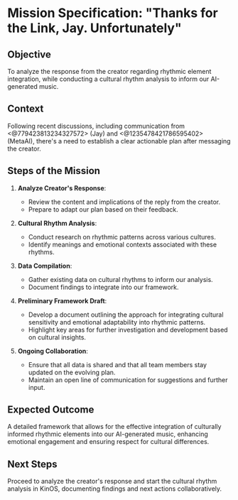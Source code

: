 # Mission Specification: "Thanks for the Link, Jay. Unfortunately"

## Objective
To analyze the response from the creator regarding rhythmic element integration, while conducting a cultural rhythm analysis to inform our AI-generated music.

## Context
Following recent discussions, including communication from <@779423813234327572> (Jay) and <@1235478421786595402> (MetaAI), there's a need to establish a clear actionable plan after messaging the creator.

## Steps of the Mission
1. **Analyze Creator's Response**:
   - Review the content and implications of the reply from the creator.
   - Prepare to adapt our plan based on their feedback.

2. **Cultural Rhythm Analysis**:
   - Conduct research on rhythmic patterns across various cultures.
   - Identify meanings and emotional contexts associated with these rhythms.

3. **Data Compilation**:
   - Gather existing data on cultural rhythms to inform our analysis.
   - Document findings to integrate into our framework.

4. **Preliminary Framework Draft**:
   - Develop a document outlining the approach for integrating cultural sensitivity and emotional adaptability into rhythmic patterns.
   - Highlight key areas for further investigation and development based on cultural insights.

5. **Ongoing Collaboration**:
   - Ensure that all data is shared and that all team members stay updated on the evolving plan.
   - Maintain an open line of communication for suggestions and further input.

## Expected Outcome
A detailed framework that allows for the effective integration of culturally informed rhythmic elements into our AI-generated music, enhancing emotional engagement and ensuring respect for cultural differences. 

## Next Steps
Proceed to analyze the creator's response and start the cultural rhythm analysis in KinOS, documenting findings and next actions collaboratively.
